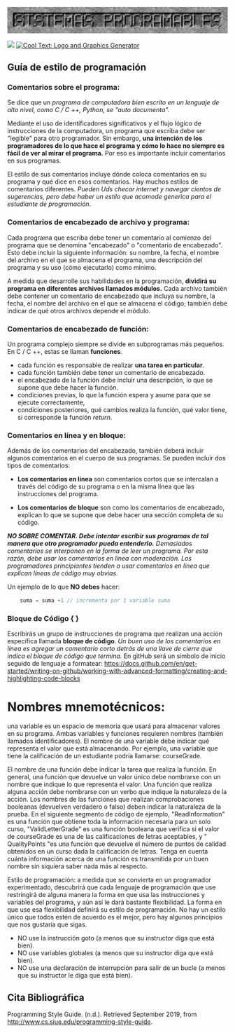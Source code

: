![](imagenes/sp.png)

![](https://images.cooltext.com/5331730.png)
<a href="http://cooltext.com" target="_top"><img src="https://cooltext.com/images/ct_pixel.gif" width="80" height="15" alt="Cool Text: Logo and Graphics Generator" border="0" /></a>

## Guía de estilo de programación

### Comentarios sobre el programa:
 Se dice que un _programa de computadora bien escrito en un lenguaje de alto nivel, como C / C ++, Python, se "auto documenta"._
 
 Mediante el uso de identificadores significativos y el flujo lógico de instrucciones de la computadora, un programa que escriba debe ser "legible" para otro programador. Sin embargo, **una intención de los programadores de lo que hace el programa y cómo lo hace no siempre es fácil de ver al mirar el programa.** Por eso es importante incluir comentarios en sus programas.


El estilo de sus comentarios incluye dónde coloca comentarios en su programa y qué dice en esos comentarios. Hay muchos estilos de comentarios diferentes. _Pueden Uds checar internet y navegar cientos de sugerencias, pero debe haber un estilo que acomode generica para el estudiante de programación_. 

### Comentarios de encabezado de archivo y programa:
 Cada programa que escriba debe tener un comentario al comienzo del programa que se denomina "encabezado" o "comentario de encabezado". Esto debe incluir la siguiente información: su nombre, la fecha, el nombre del archivo en el que se almacena el programa, una descripción del programa y su uso (cómo ejecutarlo) como minimo.

A medida que desarrolle sus habilidades en la programación, **dividirá su programa en diferentes archivos llamados módulos.** Cada archivo también debe contener un comentario de encabezado que incluya su nombre, la fecha, el nombre del archivo en el que se almacena el código; también debe indicar de qué otros archivos depende el módulo.

### Comentarios de encabezado de función: 

Un programa complejo siempre se divide en subprogramas más pequeños. En C / C ++, estas se llaman **funciones**. 
- cada función es responsable de realizar **una tarea en particular**.
- cada función también debe tener un comentario de encabezado.
- el encabezado de la función debe incluir una descripción, lo que se supone que debe hacer la función.
- condiciones previas, lo que la función espera y asume para que se ejecute correctamente, 
- condiciones posteriores, qué cambios realiza la función, qué valor tiene, si corresponde la función _return_.
### Comentarios en línea y en bloque:
Además de los comentarios del encabezado, también deberá incluir algunos comentarios en el cuerpo de sus programas. Se pueden incluir dos tipos de comentarios: 

- **Los comentarios en línea** son comentarios cortos que se intercalan a través del código de su programa o en la misma línea que las instrucciones del programa.

- **Los comentarios de bloque** son como los comentarios de encabezado, explican lo que se supone que debe hacer una sección completa de su código.


_**NO SOBRE COMENTAR. Debe intentar escribir sus programas de tal manera que otro programador pueda entenderlo.** Demasiados  comentarios se interponen en la forma de leer un programa. Por esta razón, debe usar los comentarios en línea con moderación. Los programadores principiantes tienden a usar comentarios en línea que explican líneas de código muy obvias_.

Un ejemplo de lo que **NO debes** hacer:

```c
    suma = suma +1 // incrementa por 1 variable suma
```   
### Bloque de Código  { } 
 Escribirás un grupo de instrucciones de programa que realizan una acción específica llamada **bloque de código**. 
 _Un buen uso de los comentarios en línea es agregar un comentario corto detrás de una llave de cierre que indica el bloque de código que termina._ En gitHub será un simbolo de inicio seguido de lenguaje a formatear: https://docs.github.com/en/get-started/writing-on-github/working-with-advanced-formatting/creating-and-highlighting-code-blocks
 
 # Nombres mnemotécnicos:

una variable es un espacio de memoria que usará para almacenar valores en su programa. Ambas variables y funciones requieren nombres (también llamados identificadores). El nombre de una variable debe indicar qué representa el valor que está almacenando. Por ejemplo, una variable que tiene la calificación de un estudiante podría llamarse: courseGrade.

El nombre de una función debe indicar la tarea que realiza la función. En general, una función que devuelve un valor único debe nombrarse con un nombre que indique lo que representa el valor. Una función que realiza alguna acción debe nombrarse con un verbo que indique la naturaleza de la acción. Los nombres de las funciones que realizan comprobaciones booleanas (devuelven verdadero o falso) deben indicar la naturaleza de la prueba. En el siguiente segmento de código de ejemplo, "ReadInformation" es una función que obtiene toda la información necesaria para un solo curso, "ValidLetterGrade" es una función booleana que verifica si el valor de courseGrade es una de las calificaciones de letras aceptables, y " QualityPoints "es una función que devuelve el número de puntos de calidad obtenidos en un curso dada la calificación de letras. Tenga en cuenta cuánta información acerca de una función es transmitida por un buen nombre sin siquiera saber nada más al respecto.

Estilo de programación: a medida que se convierta en un programador experimentado, descubrirá que cada lenguaje de programación que use restringirá de alguna manera la forma en que usa las instrucciones y variables del programa, y aún así le dará bastante flexibilidad. La forma en que use esa flexibilidad definirá su estilo de programación. No hay un estilo único que todos estén de acuerdo es el mejor, pero hay algunos principios que nos gustaría que sigas.

- NO use la instrucción goto (a menos que su instructor diga que está bien).
- NO use variables globales (a menos que su instructor diga que está bien).
- NO use una declaración de interrupción para salir de un bucle (a menos que su instructor le diga que está bien).

## Cita Bibliográfica

Programming Style Guide. (n.d.). Retrieved September 2019, from http://www.cs.siue.edu/programming-style-guide.
